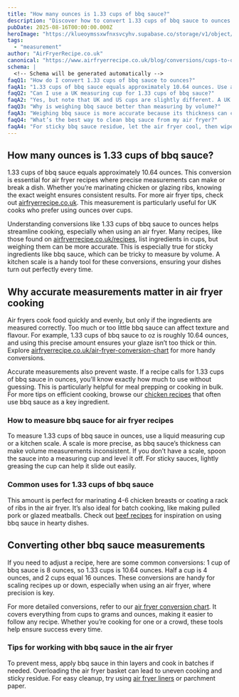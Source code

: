 ```yaml
---
title: "How many ounces is 1.33 cups of bbq sauce?"
description: "Discover how to convert 1.33 cups of bbq sauce to ounces with our easy guide—perfect for air fryer recipes and meal prep!"
pubDate: 2025-08-16T00:00:00.000Z
heroImage: "https://klueoymssxwfnxsvcyhv.supabase.co/storage/v1/object/public/Shmucket/how-many-ounces-is-1-33-cups-of-bbq-sauce.webp"
tags:
  - "measurement"
author: "AirFryerRecipe.co.uk"
canonical: "https://www.airfryerrecipe.co.uk/blog/conversions/cups-to-ounces/how-many-ounces-is-1-33-cups-of-bbq-sauce"
schema: |
  <!-- Schema will be generated automatically -->
faqQ1: "How do I convert 1.33 cups of bbq sauce to ounces?"
faqA1: "1.33 cups of bbq sauce equals approximately 10.64 ounces. Use a kitchen scale for the most accurate measurement, or a liquid measuring cup if you don’t have one. This conversion is handy for air fryer recipes where precision matters."
faqQ2: "Can I use a UK measuring cup for 1.33 cups of bbq sauce?"
faqA2: "Yes, but note that UK and US cups are slightly different. A UK cup is 284 ml, while a US cup is 240 ml. For 1.33 cups of bbq sauce, the difference is minimal, but for baking or precise recipes, it’s best to weigh the sauce in ounces or grams."
faqQ3: "Why is weighing bbq sauce better than measuring by volume?"
faqA3: "Weighing bbq sauce is more accurate because its thickness can cause variations in volume measurements. A kitchen scale ensures you get the exact amount needed, which is especially important for air fryer recipes where balance is key."
faqQ4: "What’s the best way to clean bbq sauce from my air fryer?"
faqA4: "For sticky bbq sauce residue, let the air fryer cool, then wipe it with warm, soapy water. For tough spots, use a non-abrasive sponge or our recommended <a href=https://www.airfryerrecipe.co.uk/air-fryer-cleaner>air fryer cleaner</a>. Avoid harsh chemicals that could damage the coating."
---
```

<h2>How many ounces is 1.33 cups of bbq sauce?</h2>
<p>1.33 cups of bbq sauce equals approximately 10.64 ounces. This conversion is essential for air fryer recipes where precise measurements can make or break a dish. Whether you’re marinating chicken or glazing ribs, knowing the exact weight ensures consistent results. For more air fryer tips, check out <a href=https://www.airfryerrecipe.co.uk/>airfryerrecipe.co.uk</a>. This measurement is particularly useful for UK cooks who prefer using ounces over cups.</p>
<p>Understanding conversions like 1.33 cups of bbq sauce to ounces helps streamline cooking, especially when using an air fryer. Many recipes, like those found on <a href=https://www.airfryerrecipe.co.uk/recipes>airfryerrecipe.co.uk/recipes</a>, list ingredients in cups, but weighing them can be more accurate. This is especially true for sticky ingredients like bbq sauce, which can be tricky to measure by volume. A kitchen scale is a handy tool for these conversions, ensuring your dishes turn out perfectly every time.</p>

<h2>Why accurate measurements matter in air fryer cooking</h2>
<p>Air fryers cook food quickly and evenly, but only if the ingredients are measured correctly. Too much or too little bbq sauce can affect texture and flavour. For example, 1.33 cups of bbq sauce to oz is roughly 10.64 ounces, and using this precise amount ensures your glaze isn’t too thick or thin. Explore <a href=https://www.airfryerrecipe.co.uk/air-fryer-conversion-chart>airfryerrecipe.co.uk/air-fryer-conversion-chart</a> for more handy conversions.</p>
<p>Accurate measurements also prevent waste. If a recipe calls for 1.33 cups of bbq sauce in ounces, you’ll know exactly how much to use without guessing. This is particularly helpful for meal prepping or cooking in bulk. For more tips on efficient cooking, browse our <a href=https://www.airfryerrecipe.co.uk/recipe-category/chicken>chicken recipes</a> that often use bbq sauce as a key ingredient.</p>

<h3>How to measure bbq sauce for air fryer recipes</h3>
<p>To measure 1.33 cups of bbq sauce in ounces, use a liquid measuring cup or a kitchen scale. A scale is more precise, as bbq sauce’s thickness can make volume measurements inconsistent. If you don’t have a scale, spoon the sauce into a measuring cup and level it off. For sticky sauces, lightly greasing the cup can help it slide out easily.</p>

<h3>Common uses for 1.33 cups of bbq sauce</h3>
<p>This amount is perfect for marinating 4-6 chicken breasts or coating a rack of ribs in the air fryer. It’s also ideal for batch cooking, like making pulled pork or glazed meatballs. Check out <a href=https://www.airfryerrecipe.co.uk/recipe-category/beef>beef recipes</a> for inspiration on using bbq sauce in hearty dishes.</p>

<h2>Converting other bbq sauce measurements</h2>
<p>If you need to adjust a recipe, here are some common conversions: 1 cup of bbq sauce is 8 ounces, so 1.33 cups is 10.64 ounces. Half a cup is 4 ounces, and 2 cups equal 16 ounces. These conversions are handy for scaling recipes up or down, especially when using an air fryer, where precision is key.</p>
<p>For more detailed conversions, refer to our <a href=https://www.airfryerrecipe.co.uk/air-fryer-conversion-chart>air fryer conversion chart</a>. It covers everything from cups to grams and ounces, making it easier to follow any recipe. Whether you’re cooking for one or a crowd, these tools help ensure success every time.</p>

<h3>Tips for working with bbq sauce in the air fryer</h3>
<p>To prevent mess, apply bbq sauce in thin layers and cook in batches if needed. Overloading the air fryer basket can lead to uneven cooking and sticky residue. For easy cleanup, try using <a href=https://www.airfryerrecipe.co.uk/air-fryer-cleaner>air fryer liners</a> or parchment paper.</p>

